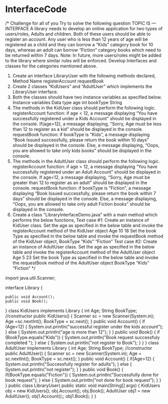 # InterfaceCode
/*
Challenge for all of you
Try to solve the following question
TOPIC IS — INTERFACE
  A library needs to develop an online application for two types of users/roles, Adults and children.
  Both of these users should be able to register an account.
Any user who is less than 12 years of age will be registered as a child and they can borrow a “Kids” category book for 10 days,
 whereas an adult can borrow “Fiction” category books which need to be returned within 7 days.
Note: In future, more users/roles might be added to the library where similar rules will be enforced.
Develop Interfaces and classes for the categories mentioned above.
1. Create an interface LibraryUser with the following methods declared,
Method Name
registerAccount
requestBook
2. Create 2 classes “KidUsers” and “AdultUser” which implements the LibraryUser interface.
3.  Both the classes should have two instance variables as specified below.
Instance variables  Data type
age int
bookType String
4. The methods in the KidUser class should perform the following logic.
registerAccount function:
if age < 12, a message displaying “You have successfully registered under a Kids Account” should be displayed in the console.
If(age>12), a message displaying, “Sorry, Age must be less than 12 to register as a kid” should be displayed in the console.
requestBook function:
if bookType is “Kids”, a message displaying “Book Issued successfully, please return the book within 10 days” should be displayed in the console.
Else, a message displaying, “Oops, you are allowed to take only kids books” should be displayed in the console.
5. The methods in the AdultUser class should perform the following logic.
registerAccount  function:
if age > 12, a message displaying “You have successfully registered under an Adult Account” should be displayed in the console.
If age<12, a message displaying, “Sorry, Age must be greater than 12 to register as an adult” should be displayed in the console.
requestBook function:
if bookType is “Fiction”, a message displaying “Book Issued successfully, please return the book within 7 days” should be displayed in the console.
Else, a message displaying, “Oops, you are allowed to take only adult Fiction books” should be displayed in the console.
6. Create a class “LibraryInterfaceDemo.java” with a main method which performs the below functions,
Test case #1:
Create an instance of KidUser class.
Set the age as specified in the below table and invoke the registerAccount method  of the  KidUser object
Age
10
18
Set the book Type as specified in the below table and invoke the requestBook method of the KidUser object,
BookType
“Kids”
“Fiction”
Test case #2:
Create an instance of AdultUser class.
Set the age as specified in the below table and invoke the registerAccount method of the AdultUser object
Age
5
23
Set the book Type as specified in the below table and invoke the requestBook method of the  AdultUser  object
BookType
“Kids”
“Fiction”
 */



import java.util.Scanner;

 interface Library {

    public void Account();
    public void Book();
}
 class KidUsers implements Library
{
    int Age;
    String BookType;
    //constructor
    public KidUsers()
    {   Scanner sc = new Scanner(System.in);
        Age =sc.nextInt();
        BookType = sc.next();
    }
public void Account()
   {
       if (Age<12)
       {
           System.out.println("successful register under the kids account");
       }
       else
       {
           System.out.println("age is more than 12");
       }
   }
   public void Book()
   {
       if (BookType.equals("Kids"))
       {
           System.out.println("Book request successfuly completed ");
       }
       else
       {
           System.out.println("not register to Book");
       }
   }
}
class AdultUser implements Library
{
     int Age;
     String BookType;
    //constructor
    public AdultUser()
    {
        Scanner sc = new Scanner(System.in);
        Age = sc.nextInt();
        BookType = sc.next();
    }
    public void Account()
    {
        if(Age>12)
        {
            System.out.println("Successfully register for adults");
        }
        else
        {
            System.out.println("not register");
        }
    }
    public void Book()
    {
        if(BookType.equals("Fiction"))
        {
            System.out.println("Successfully done for book request");
        }
        else
        {
            System.out.println("not done for book request");
        }
    }
}
public class LibraryUser{
    public static void main(String[] args)
    {
       KidUsers obj = new KidUsers();
       obj.Account();
       obj.Book();
       AdultUser obj1 = new AdultUser();
       obj1.Account();;
       obj1.Book();
    }
}
